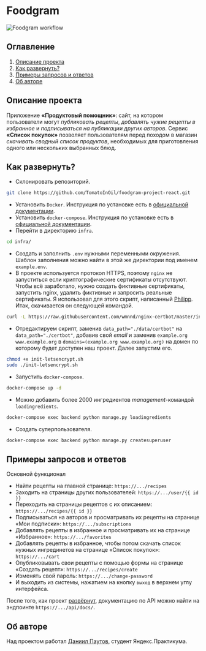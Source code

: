 # Foodgram
![Foodgram workflow](https://github.com/tomatoinoil/foodgram-project-react/actions/workflows/foodgram_workflow.yml/badge.svg)
## Оглавление
1. [Описание проекта](https://github.com/TomatoInOil/foodgram-project-react#описание-проекта)
2. [Как развернуть?](https://github.com/TomatoInOil/foodgram-project-react#как-развернуть)
3. [Примеры запросов и ответов](https://github.com/TomatoInOil/foodgram-project-react#примеры-запросов-и-ответов) 
4. [Об авторe](https://github.com/TomatoInOil/foodgram-project-react#об-авторe)
## Описание проекта
Приложение **«Продуктовый помощник»**: сайт, на котором пользователи могут *публиковать рецепты*, *добавлять чужие рецепты в избранное* и *подписываться на публикации других авторов*. Сервис **«Список покупок»** позволяет пользователям перед походом в магазин *скачивать сводный список продуктов*, необходимых для приготовления одного или нескольких выбранных блюд.
## Как развернуть?
- Склонировать репозиторий.
```BASH
git clone https://github.com/TomatoInOil/foodgram-project-react.git
```
- Установить `Docker`. Инструкция по установке есть в [официальной документации](https://docs.docker.com/engine/install/ubuntu/).
- Установить `docker-compose`. Инструкция по установке есть в [официальной документации](https://docs.docker.com/compose/install/linux/).
- Перейти в директорию `infra`.
```BASH
cd infra/
```
- Создать и заполнить `.env` нужными переменными окружения. Шаблон заполнения можно найти в этой же директории под именем `example.env`.
- В проекте используется протокол HTTPS, поэтому `nginx` не запуститься если криптографические сертификаты отсутствуют. Чтобы всё заработало, нужно создать фиктивные сертификаты, запустить nginx, удалить фиктивные и запросить реальные сертификаты. Я использовал для этого скрипт, написанный [Philipp](https://github.com/wmnnd/nginx-certbot). Итак, скачивается он следующей командой.
```BASH
curl -L https://raw.githubusercontent.com/wmnnd/nginx-certbot/master/init-letsencrypt.sh > init-letsencrypt.sh
```
- Отредактируем скрипт, заменив `data_path="./data/certbot"` на `data_path="./certbot"`, добавив свой *email* и заменив `example.org www.example.org` в `domains=(example.org www.example.org)` на домен по которому будет доступен наш проект. Далее запустим его.
```BASH
chmod +x init-letsencrypt.sh
sudo ./init-letsencrypt.sh
```
- Запустить `docker-compose`.
```BASH
docker-compose up -d
```
- Можно добавить более 2000 ингредиентов *management*-командой `loadingredients`.
```BASH
docker-compose exec backend python manage.py loadingredients
```
- Создать суперпользователя.
```BASH
docker-compose exec backend python manage.py createsuperuser
```
## Примеры запросов и ответов
Основной функционал
- Найти рецепты на главной странице: `https://.../recipes`  
- Заходить на страницы других пользователей: `https://.../user/{{ id }}`  
- Переходить на страницы рецептов с их описанием: `https://.../recipes/{{ id }}`  
- Подписываться на авторов и просматривать их рецепты на странице «Мои подписки»: `https://.../subscriptions`  
- Добавлять рецепты в избранное и просматривать их на странице «Избранное»: `https://.../favorites`  
- Добавлять рецепты в избранное, чтобы потом скачать список нужных ингрединетов на странице «Список покупок»: `https://.../cart`  
- Опубликовывать свои рецепты с помощью формы на странице «Создать рецепт»: `https://.../recipes/create`  
- Изменять свой пароль: `https://.../change-password`  
- И выходить из системы, нажатием на кнопку `выход` в верхнем углу интерфейса.  
  
После того, как проект [развёрнут](https://github.com/TomatoInOil/foodgram-project-react#как-развернуть), документацию по API можно найти на эндпоинте `https://.../api/docs/`.
## Об авторe
Над проектом работал [Даниил Паутов](https://github.com/TomatoInOil), студент Яндекс.Практикума.
